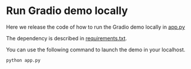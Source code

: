 #  Run Gradio demo locally

Here we release the code of how to run the Gradio demo locally in [app.py](./app.py)

The dependency is described in [requirements.txt](./requirements.txt).

You can use the following command to launch the demo in your localhost. 
```bash
python app.py
```
